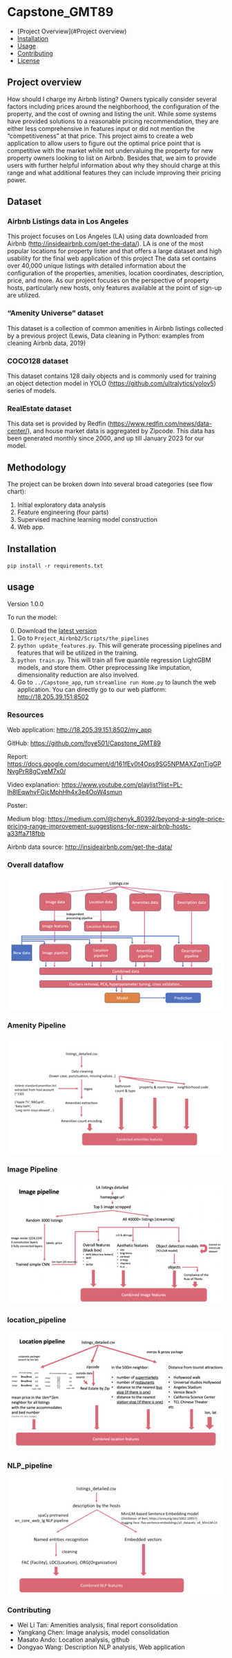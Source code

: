 # Capstone_GMT89
- [Project Overview](#Project overview)
- [Installation](#installation)
- [Usage](#usage)
- [Contributing](#contributing)
- [License](#license)

## Project overview

How should I charge my Airbnb listing? Owners typically consider several factors including prices around the neighborhood, the configuration of the property, and the cost of owning and listing the unit. While some systems have provided solutions to a reasonable pricing recommendation, they are either less comprehensive in features input or did not mention the “competitiveness” at that price. This project aims to create a web application to allow users to figure out the optimal price point that is competitive with the market while not undervaluing the property for new property owners looking to list on Airbnb. Besides that, we aim to provide users with further helpful information about why they should charge at this range and what additional features they can include improving their pricing power.

## Dataset

### Airbnb Listings data in Los Angeles
This project focuses on Los Angeles (LA) using data downloaded from Airbnb (http://insideairbnb.com/get-the-data/). LA is one of the most popular locations for property lister and that offers a large dataset and high usability for the final web application of this project The data set contains over 40,000 unique listings with detailed information about the configuration of the properties, amenities, location coordinates, description, price, and more. As our project focuses on the perspective of property hosts, particularly new hosts, only features available at the point of sign-up are utilized.

### “Amenity Universe” dataset
This dataset is a collection of common amenities in Airbnb listings collected by a previous project (Lewis, Data cleaning in Python: examples from cleaning Airbnb data, 2019)

### COCO128 dataset
This dataset contains 128 daily objects and is commonly used for training an object detection model in YOLO (https://github.com/ultralytics/yolov5) series of models.

### RealEstate dataset
This data set is provided by Redfin (https://www.redfin.com/news/data-center/), and house market data is aggregated by Zipcode. This data has been generated monthly since 2000, and up till January 2023 for our model.


## Methodology

The project can be broken down into several broad categories (see flow chart): 
1. Initial exploratory data analysis 
2. Feature engineering (four parts)
3. Supervised machine learning model construction
4. Web app.


## Installation
`pip install -r requirements.txt`

## usage
Version 1.0.0

To run the model:

0. Download the [latest version](https://github.com/foye501/Capstone_GM89/releases)
1. Go to `Project_Airbnb2/Scripts/the_pipelines`
2. `python update_features.py`. This will generate processing pipelines and features that will be utilized in the training.
3. `python train.py`. This will train all five quantile regression LightGBM models, and store them. Other preprocessing like imputation, dimensionality reduction are also involved. 
4. Go to `../Capstone_app`, run `streamline run Home.py` to launch the web application. You can directly go to our web platform: http://18.205.39.151:8502

### Resources
Web application: http://18.205.39.151:8502/my_app

GitHub: https://github.com/foye501/Capstone_GMT89

Report: https://docs.google.com/document/d/161fEv0t4Ops9SG5NPMAXZgnTigGPNvgPrR8gCyeM7x0/

Video explanation: https://www.youtube.com/playlist?list=PL-Ih8lEqwhvFGjcMphHh4x3e4OoW4smun

Poster:

Medium blog: https://medium.com/@chenyk_80392/beyond-a-single-price-pricing-range-improvement-suggestions-for-new-airbnb-hosts-a33ffa718fbb

Airbnb data source: http://insideairbnb.com/get-the-data/

### Overall dataflow
![Overall_workflow](./Project_Airbnb2/assets/images/Overall_workflow.png)

### Amenity Pipeline
![Amenitypipeline](./Project_Airbnb2/assets/images/Amenity.png)

### Image Pipeline
![Imagepipeline](./Project_Airbnb2/assets/images/imagepipeline.png)

### location_pipeline
![locationpipeline](./Project_Airbnb2/assets/images/location_pipeline.png)

### NLP_pipeline
![NLP_pipeline](./Project_Airbnb2/assets/images/NLP_pipeline.png)

### Contributing

- Wei Li Tan: Amenities analysis, final report consolidation
- Yangkang Chen: Image analysis, model consolidation
- Masato Ando: Location analysis, github
- Dongyao Wang: Description NLP analysis, Web application


